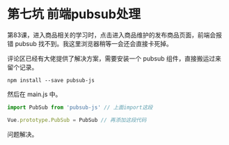 # 第七坑 前端pubsub处理

第83课，进入商品相关的学习时，点击进入商品维护的发布商品页面，前端会报错 pubsub 找不到。我这里浏览器稍等一会还会直接卡死掉。

评论区已经有大佬提供了解决方案，需要安装一个 pubsub 组件，直接搬运过来留个记录。

```node
npm install --save pubsub-js
```

然后在 main.js 中。

```javascript
import PubSub from 'pubsub-js' // 上面import这段

Vue.prototype.PubSub = PubSub // 再添加这段代码
```

问题解决。